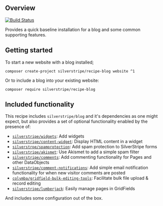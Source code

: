 ## Overview

[![Build Status](https://api.travis-ci.com/silverstripe/recipe-blog.svg?branch=1)](https://travis-ci.com/silverstripe/recipe-blog)

Provides a quick baseline installation for a blog and some common supporting
features.

## Getting started

To start a new website with a blog installed;

```
composer create-project silverstripe/recipe-blog website ^1
```

Or to include a blog into your existing website:

```
composer require silverstripe/recipe-blog
```

## Included functionality

This recipe includes `silverstripe/blog` and it's dependencies as one might
expect, but also provides a set of optional functionality enabled by the
presence of:

* [`silverstripe/widgets`](https://github.com/silverstripe/silverstripe-widgets): Add widgets
* [`silverstripe/content-widget`](https://github.com/silverstripe/silverstripe-content-widget): Display HTML content in a widget
* [`silverstrpe/spamprotection`](https://github.com/silverstripe/silverstripe-spamprotection): Add spam protection to SilverStripe forms
* [`silverstripe/akismet`](https://github.com/silverstripe/silverstripe-akismet): Use Akismet to add a simple spam filter 
* [`silverstripe/comments`](https://github.com/silverstripe/silverstripe-comments): Add commenting functionality for Pages and other DataObjects
* [`silverstripe/comment-notifications`](https://github.com/silverstripe/comment-notifications): Add simple email notification functionality for when new visitor comments are posted
* [`colymba/gridfield-bulk-editing-tools`](https://github.com/colymba/GridFieldBulkEditingTools): Facilitate bulk file upload & record editing
* [`silverstripe/lumberjack`](https://github.com/silverstripe/silverstripe-lumberjack): Easily manage pages in GridFields

And includes some configuration out of the box.
